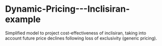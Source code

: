# Dynamic-Pricing---Inclisiran-example
Simplified model to project cost-effectiveness of inclisiran, taking into account future price declines following loss of exclusivity (generic pricing).
